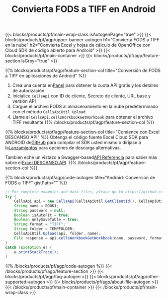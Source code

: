 ﻿---
title:  Convierta FODS a TIFF en Android
description: Automatice las operaciones de manipulación de archivos Excel, como la creación, edición y conversión con la nube API y el SDK de Android de código abierto
url: /sv/android/conversion/fods-to-tiff/
family: cells
platformtag: android
feature: conversion
informat: FODS
outformat: TIFF
platform: Android
otherformats: TSV TIFF PDF ODS XLTM XLSB DIF CSV XML XLTX HTML SVG MD XPS MHTML XLSM 
---
{{< blocks/products/pf/main-wrap-class isAutogenPage="true" >}}
{{< blocks/products/pf/agp/upper-banner-autogen h1="Convierta FODS a TIFF en la nube" h2="Convierta Excel y hojas de cálculo de OpenOffice con Cloud SDK de código abierto para Android" >}}
{{< blocks/products/pf/main-container >}}
{{< blocks/products/pf/agp/feature-section isGrey="true" >}}

{{% blocks/products/pf/agp/feature-section-col title="Conversión de FODS a TIFF en aplicaciones de Android" %}}
1.  Crea una cuenta en<a href="https://dashboard.aspose.cloud/">Panel</a> para obtener la cuota API gratis y los detalles de autorización
1. Inicialice ```CellsApi``` con ID de cliente, Secreto de cliente, URL base y versión API
1. Cargue el archivo FODS al almacenamiento en la nube predeterminado con el método ```CellsApiUtil.Upload```
1. Llame al ```CellsApi.cellsWorkbookGetWorkbook``` para obtener el archivo TIFF resultante
{{% /blocks/products/pf/agp/feature-section-col %}}

{{% blocks/products/pf/agp/feature-section-col title="Comience con Excel DESCANSO API" %}}
 Obtenga el código fuente Excel Cloud SDK para ANDROID de[GitHub](https://github.com/aspose-cells-cloud/aspose-cells-cloud-android) para compilar el SDK usted mismo o diríjase a la[Lanzamientos](https://releases.aspose.cloud/) para opciones de descarga alternativas.

 También eche un vistazo a Swagger-based[API Referencia](https://apireference.aspose.cloud/cells/) para saber más sobre el[Excel DESCANSO API](https://products.aspose.cloud/cells/curl/).
{{% /blocks/products/pf/agp/feature-section-col %}}

{{% blocks/products/pf/agp/code-autogen title="Android: Conversión de FODS a TIFF" gistPath="" %}}
```java
// For complete examples and data files, please go to https://github.com/aspose-cells-cloud/aspose-cells-cloud-android/
try {
    CellsApi api = new CellsApi(CellsApiUtil.GetClientId(), CellsApiUtil.GetClientSecret(), CellsApiUtil.GetAPIVersion(), CellsApiUtil.GetBaseUrl());
    String name = BOOK1;
    String password = null;
    Boolean isAutoFit = true;
    Boolean onlySaveTable = true;
    String format = "TIFF";
    String folder = TEMPFOLDER;
    CellsApiUtil.Upload(api, folder, name);
    File response = api.cellsWorkbookGetWorkbook(name, password, format, isAutoFit, onlySaveTable, folder, null, null);
}
catch (Exception e) {
    e.printStackTrace();
}
```
{{% /blocks/products/pf/agp/code-autogen %}}
{{< /blocks/products/pf/agp/feature-section >}}
{{< blocks/products/pf/agp/faq-autogen >}}
{{< blocks/products/pf/agp/other-supported-autogen >}}
{{< blocks/products/pf/agp/about-file-autogen >}}
{{< /blocks/products/pf/main-container >}}
{{< /blocks/products/pf/main-wrap-class >}}